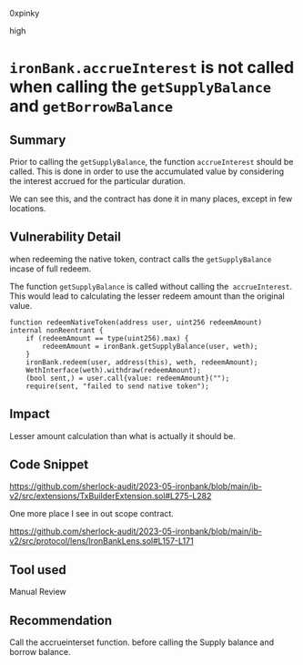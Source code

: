 0xpinky

high

# `ironBank.accrueInterest` is not called when calling the `getSupplyBalance` and `getBorrowBalance`

## Summary

Prior to calling the `getSupplyBalance`, the function  `accrueInterest` should be called. This is done in order to use the accumulated value by considering the interest accrued for the particular duration.

We can see this, and the contract has done it in many places, except in few locations.

## Vulnerability Detail

when redeeming the native token, contract calls the `getSupplyBalance` incase of full redeem.

The function `getSupplyBalance` is called without calling the` accrueInterest`. This would lead to calculating the lesser redeem amount than the original value.

    function redeemNativeToken(address user, uint256 redeemAmount) internal nonReentrant {
        if (redeemAmount == type(uint256).max) {
            redeemAmount = ironBank.getSupplyBalance(user, weth);
        }
        ironBank.redeem(user, address(this), weth, redeemAmount);
        WethInterface(weth).withdraw(redeemAmount);
        (bool sent,) = user.call{value: redeemAmount}("");
        require(sent, "failed to send native token");

## Impact

Lesser amount calculation than what is actually it should be.

## Code Snippet

https://github.com/sherlock-audit/2023-05-ironbank/blob/main/ib-v2/src/extensions/TxBuilderExtension.sol#L275-L282

One more place I see in out scope contract.

https://github.com/sherlock-audit/2023-05-ironbank/blob/main/ib-v2/src/protocol/lens/IronBankLens.sol#L157-L171

## Tool used

Manual Review

## Recommendation

Call the accrueinterset function. before calling the Supply balance and borrow balance.
